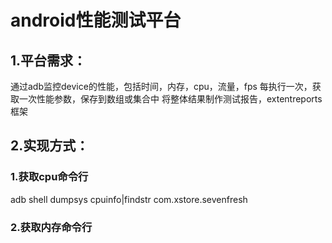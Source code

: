 # android性能测试平台
## 1.平台需求：
通过adb监控device的性能，包括时间，内存，cpu，流量，fps
每执行一次，获取一次性能参数，保存到数组或集合中
将整体结果制作测试报告，extentreports框架
## 2.实现方式：
### 1.获取cpu命令行
adb shell dumpsys cpuinfo|findstr com.xstore.sevenfresh
### 2.获取内存命令行
